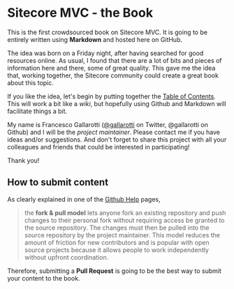 # Sitecore MVC - the Book

This is the first crowdsourced book on Sitecore MVC. 
It is going to be entirely written using **Markdown** and hosted here on GitHub.

The idea was born on a Friday night, after having searched for good resources online. As usual, I found that there are a lot of bits and pieces of information here and there, some of great quality. This gave me the idea that, working together, the Sitecore community could create a great book about this topic.

If you like the idea, let's begin by putting together the [Table of Contents](https://github.com/SitecoreMVC/theBook/blob/master/table-of-content.md). This will work a bit like a *wiki*, but hopefully using Github and Markdown will facilitate things a bit.

My name is Francesco Gallarotti ([@gallarotti](https://www.twitter.com/gallarotti) on Twitter, @gallarotti on Github) and I will be the *project maintainer*. Please contact me if you have ideas and/or suggestions. And don't forget to share this project with all your colleagues and friends that could be interested in participating! 

Thank you!

## How to submit content

As clearly explained in one of the [Github Help](https://help.github.com/articles/using-pull-requests) pages, 

> the **fork & pull model** lets anyone fork an existing repository and push changes to their personal fork without requiring access be granted to the source repository. The changes must then be pulled into the source repository by the project maintainer. This model reduces the amount of friction for new contributors and is popular with open source projects because it allows people to work independently without upfront coordination.

Therefore, submitting a **Pull Request** is going to be the best way to submit your content to the book.

